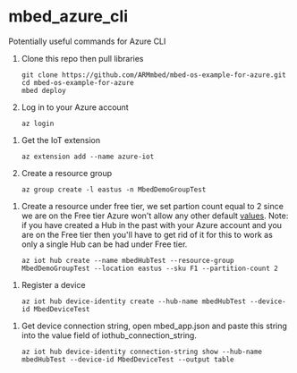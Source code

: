 # mbed_azure_cli
Potentially useful commands for Azure CLI

  1. Clone this repo then pull libraries
  
      ```
      git clone https://github.com/ARMmbed/mbed-os-example-for-azure.git
      cd mbed-os-example-for-azure
      mbed deploy
      ```
  
  1. Log in to your Azure account  
  
      ```
      az login
      ```
<!--
My info:
  {
    "cloudName": "AzureCloud",
    "homeTenantId": "f34e5979-57d9-4aaa-ad4d-b122a662184d",
    "id": "f90ce610-592a-41bd-9e48-9b07ec7fdd88",
    "isDefault": true,
    "managedByTenants": [],
    "name": "Free Trial",
    "state": "Enabled",
    "tenantId": "f34e5979-57d9-4aaa-ad4d-b122a662184d",
    "user": {
      "homeAccountId": "dffe89eb-3d86-4d74-81c4-23904346f991.f34e5979-57d9-4aaa-ad4d-b122a662184d",
      "name": "Carlo.Grisafi@arm.com",
      "type": "user"
    }
-->      
   
  1. Get the IoT extension 
  
      ```
      az extension add --name azure-iot
      ```
  1. Create a resource group 
  
      ```
      az group create -l eastus -n MbedDemoGroupTest
      ```
<!-- 
{
  "id": "/subscriptions/f90ce610-592a-41bd-9e48-9b07ec7fdd88/resourceGroups/MbedDemoGroupTest",
  "location": "eastus",
  "managedBy": null,
  "name": "MbedDemoGroupTest",
  "properties": {
    "provisioningState": "Succeeded"
  },
  "tags": null,
  "type": "Microsoft.Resources/resourceGroups"
}
-->
   
  1. Create a resource under free tier, we set partion count equal to 2 since we are on the Free tier Azure won't allow any other default [values](https://stackoverflow.com/questions/59178667/when-im-going-through-azure-iot-hub-tutorial-creating-end-with-error-partition). Note: if you have created a Hub in the past with your Azure account and you are on the Free tier then you'll have to get rid of it for this to work as only a single Hub can be had under Free tier.
  
     ```
     az iot hub create --name mbedHubTest --resource-group MbedDemoGroupTest --location eastus --sku F1 --partition-count 2
     ```
 
<!--
{
  "etag": "AAAABBKxS+E=",
  "id": "/subscriptions/f90ce610-592a-41bd-9e48-9b07ec7fdd88/resourceGroups/MbedDemoGroupTest/providers/Microsoft.Devices/IotHubs/mbedHubTest",
  "identity": {
    "type": "None"
  },
  "location": "eastus",
  "name": "mbedHubTest",
  "properties": {
    "authorizationPolicies": null,
    "cloudToDevice": {
      "defaultTtlAsIso8601": "1:00:00",
      "feedback": {
        "lockDurationAsIso8601": "0:00:05",
        "maxDeliveryCount": 10,
        "ttlAsIso8601": "1:00:00"
      },
      "maxDeliveryCount": 10
    },
    "comments": null,
    "enableFileUploadNotifications": false,
    "eventHubEndpoints": {
      "events": {
        "endpoint": "sb://ihsuprodblres091dednamespace.servicebus.windows.net/",
        "partitionCount": 2,
        "partitionIds": [
          "0",
          "1"
        ],
        "path": "iothub-ehub-mbedhubtes-5547811-474d3b7af9",
        "retentionTimeInDays": 1
      }
    },
    "features": "None",
    "hostName": "mbedHubTest.azure-devices.net",
    "ipFilterRules": [],
    "locations": [
      {
        "location": "East US",
        "role": "primary"
      },
      {
        "location": "West US",
        "role": "secondary"
      }
    ],
    "messagingEndpoints": {
      "fileNotifications": {
        "lockDurationAsIso8601": "0:01:00",
        "maxDeliveryCount": 10,
        "ttlAsIso8601": "1:00:00"
      }
    },
    "minTlsVersion": null,
    "privateEndpointConnections": null,
    "provisioningState": "Succeeded",
    "publicNetworkAccess": null,
    "routing": {
      "endpoints": {
        "eventHubs": [],
        "serviceBusQueues": [],
        "serviceBusTopics": [],
        "storageContainers": []
      },
      "enrichments": null,
      "fallbackRoute": {
        "condition": "true",
        "endpointNames": [
          "events"
        ],
        "isEnabled": true,
        "name": "$fallback"
      },
      "routes": []
    },
    "state": "Active",
    "storageEndpoints": {
      "$default": {
        "authenticationType": null,
        "connectionString": "",
        "containerName": "",
        "sasTtlAsIso8601": "1:00:00"
      }
    }
  },
  "resourcegroup": "MbedDemoGroupTest",
  "sku": {
    "capacity": 1,
    "name": "F1",
    "tier": "Free"
  },
  "subscriptionid": "f90ce610-592a-41bd-9e48-9b07ec7fdd88",
  "tags": {},
  "type": "Microsoft.Devices/IotHubs"
}
-->
 
 
 
 
 
 
 
<!--
1. Add endpoint 
 
     ```
     az iot hub routing-endpoint create --resource-group MbedDemoGroupTest --hub-name mbedHubTest --endpoint-name EndPTest --endpoint-type eventhub --endpoint-resource-group {ResourceGroup} --endpoint-subscription-id {SubscriptionId} --connection-string {ConnectionString}
     ``` 
     -->
1. Register a device

    ```
    az iot hub device-identity create --hub-name mbedHubTest --device-id MbedDeviceTest
    ```
<!--
{
  "authentication": {
    "symmetricKey": {
      "primaryKey": "BQaa/4t2QApcB+1uYgSu9QMGiaj1m/sBDwhtVQpJXEk=",
      "secondaryKey": "IiOFEEpl9/cQOescUqlowTjOCpmpSvZF1ntkon44ARM="
    },
    "type": "sas",
    "x509Thumbprint": {
      "primaryThumbprint": null,
      "secondaryThumbprint": null
    }
  },
  "capabilities": {
    "iotEdge": false
  },
  "cloudToDeviceMessageCount": 0,
  "connectionState": "Disconnected",
  "connectionStateUpdatedTime": "0001-01-01T00:00:00",
  "deviceId": "MbedDeviceTest",
  "deviceScope": null,
  "etag": "MTU4MjY3MDc5",
  "generationId": "637394137160664574",
  "lastActivityTime": "0001-01-01T00:00:00",
  "status": "enabled",
  "statusReason": null,
  "statusUpdatedTime": "0001-01-01T00:00:00"
}
-->

1. Get device connection string, open mbed_app.json and paste this string into the value field of iothub_connection_string.

    ```
    az iot hub device-identity connection-string show --hub-name mbedHubTest --device-id MbedDeviceTest --output table
    ```

<!--
HostName=mbedHubTest.azure-devices.net;DeviceId=MbedDeviceTest;SharedAccessKey=BQaa/4t2QApcB+1uYgSu9QMGiaj1m/sBDwhtVQpJXEk=
-->
